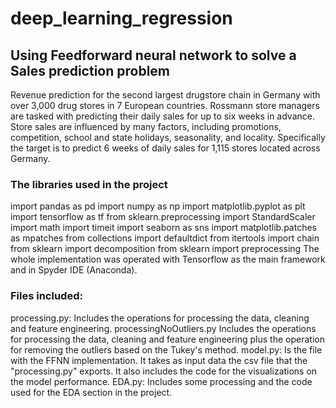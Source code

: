 # deep_learning_regression

## Using Feedforward neural network to solve a Sales prediction problem

Revenue prediction for the second largest drugstore chain in Germany with over 3,000 drug stores in 7 European countries. Rossmann store managers are tasked with predicting their daily sales for up to six weeks in advance. Store sales are influenced by many factors, including promotions, competition, school and state holidays, seasonality, and locality. Specifically the target is to predict 6 weeks of daily sales for 1,115 stores located across Germany. 

### The libraries used in the project

import pandas as pd
import numpy as np
import matplotlib.pyplot as plt
import tensorflow as tf
from sklearn.preprocessing import StandardScaler
import math
import timeit
import seaborn as sns
import matplotlib.patches as mpatches
from collections import defaultdict
from itertools import chain
from sklearn import decomposition
from sklearn import preprocessing
The whole implementation was operated with Tensorflow as the main framework and in Spyder IDE (Anaconda).


### Files included:

processing.py: Includes the operations for processing the data, cleaning and feature engineering.
processingNoOutliers.py Includes the operations for processing the data, cleaning and feature engineering plus the operation for removing the outliers based on the Tukey's method.
model.py: Is the file with the FFNN implementation. It takes as input data the csv file that the "processing.py" exports. It also includes the code for the visualizations on the model performance.
EDA.py: Includes some processing and the code used for the EDA section in the project.


